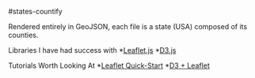 #states-countify

Rendered entirely in GeoJSON, each file is a state (USA) composed of its counties.

Libraries I have had success with
  *[Leaflet.js](http://www.leafletjs.com)
  *[D3.js](http://www.d3js.org)

Tutorials Worth Looking At
  *[Leaflet Quick-Start](http://leafletjs.com/examples/quick-start.html)
  *[D3 + Leaflet](http://bost.ocks.org/mike/leaflet/)
